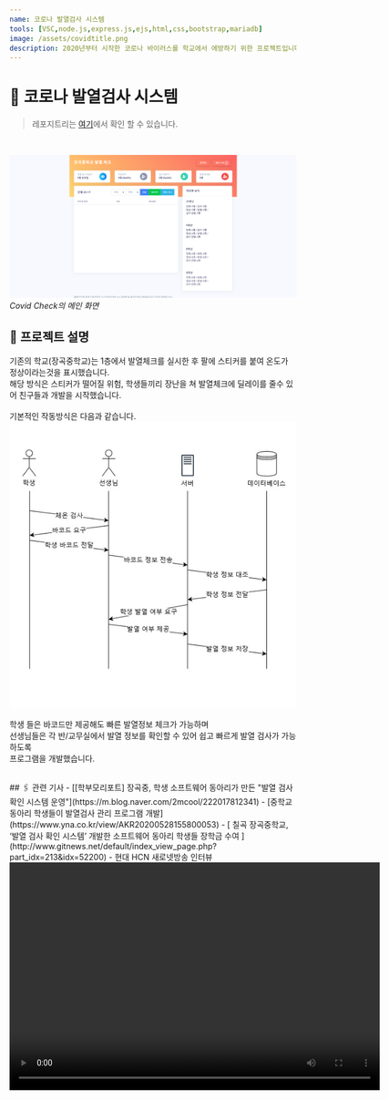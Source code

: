 ```yaml
---
name: 코로나 발열검사 시스템
tools: [VSC,node.js,express.js,ejs,html,css,bootstrap,mariadb]
image: /assets/covidtitle.png
description: 2020년부터 시작한 코로나 바이러스를 학교에서 에방하기 위한 프로젝트입니다.
---
```


# 🦠 코로나 발열검사 시스템

> 레포지트리는 [여기](https://github.com/softwareandguider/Covid-Check)에서 확인 할 수 있습니다.

<br/>

![scstitle](/assets/covidtitle.png)
*Covid Check의 메인 화면*

## 📒 프로젝트 설명
기존의 학교(장곡중학교)는 1층에서 발열체크를 실시한 후 팔에 스티커를 붙여 온도가 정상이라는것을 표시했습니다.  
해당 방식은 스티커가 떨어질 위험, 학생들끼리 장난을 쳐 발열체크에 딜레이를 줄수 있어 친구들과 개발을 시작했습니다.
<br/><br/>
기본적인 작동방식은 다음과 같습니다.
<img src="/assets/covidcheckflow.jpg" />

학생 들은 바코드만 제공해도 빠른 발열정보 체크가 가능하며  
선생님들은 각 반/교무실에서 발열 정보를 확인할 수 있어 쉽고 빠르게 발열 검사가 가능하도록  
프로그램을 개발했습니다.

<br/>
## 🖇️ 관련 기사
- [[학부모리포트] 장곡중, 학생 소프트웨어 동아리가 만든 "발열 검사 확인 시스템 운영"](https://m.blog.naver.com/2mcool/222017812341)
- [중학교 동아리 학생들이 발열검사 관리 프로그램 개발](https://www.yna.co.kr/view/AKR20200528155800053)
- [ 칠곡 장곡중학교, ‘발열 검사 확인 시스템’ 개발한 소프트웨어 동아리 학생들 장학금 수여 ](http://www.gitnews.net/default/index_view_page.php?part_idx=213&idx=52200)
- 현대 HCN 새로넷방송 인터뷰
<video width="650" height="400" controls src="https://streaming.hcn.co.kr/uccm_movie/RO01/2_1591092309_1_2000k.mp4" frameborder="0" ></video>
